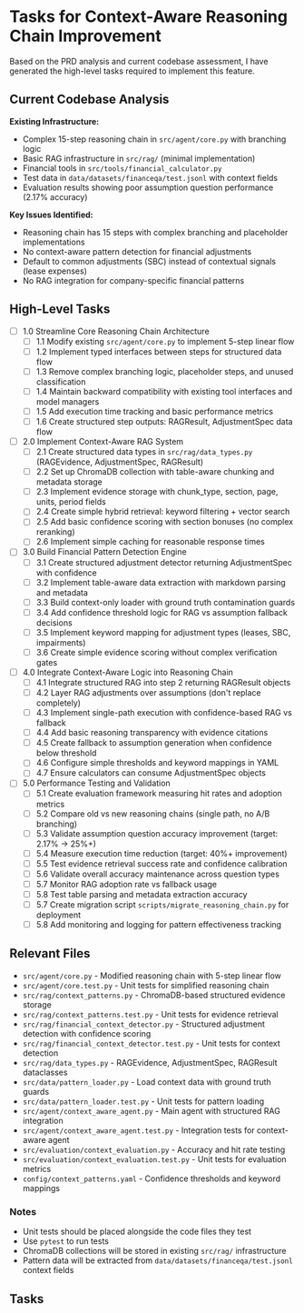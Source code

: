 # Tasks for Context-Aware Reasoning Chain Improvement

Based on the PRD analysis and current codebase assessment, I have generated the high-level tasks required to implement this feature.

## Current Codebase Analysis

**Existing Infrastructure:**
- Complex 15-step reasoning chain in `src/agent/core.py` with branching logic
- Basic RAG infrastructure in `src/rag/` (minimal implementation)
- Financial tools in `src/tools/financial_calculator.py`
- Test data in `data/datasets/financeqa/test.jsonl` with context fields
- Evaluation results showing poor assumption question performance (2.17% accuracy)

**Key Issues Identified:**
- Reasoning chain has 15 steps with complex branching and placeholder implementations
- No context-aware pattern detection for financial adjustments
- Default to common adjustments (SBC) instead of contextual signals (lease expenses)
- No RAG integration for company-specific financial patterns

## High-Level Tasks

- [ ] 1.0 Streamline Core Reasoning Chain Architecture
  - [ ] 1.1 Modify existing `src/agent/core.py` to implement 5-step linear flow
  - [ ] 1.2 Implement typed interfaces between steps for structured data flow
  - [ ] 1.3 Remove complex branching logic, placeholder steps, and unused classification
  - [ ] 1.4 Maintain backward compatibility with existing tool interfaces and model managers
  - [ ] 1.5 Add execution time tracking and basic performance metrics
  - [ ] 1.6 Create structured step outputs: RAGResult, AdjustmentSpec data flow

- [ ] 2.0 Implement Context-Aware RAG System
  - [ ] 2.1 Create structured data types in `src/rag/data_types.py` (RAGEvidence, AdjustmentSpec, RAGResult)
  - [ ] 2.2 Set up ChromaDB collection with table-aware chunking and metadata storage
  - [ ] 2.3 Implement evidence storage with chunk_type, section, page, units, period fields
  - [ ] 2.4 Create simple hybrid retrieval: keyword filtering + vector search
  - [ ] 2.5 Add basic confidence scoring with section bonuses (no complex reranking)
  - [ ] 2.6 Implement simple caching for reasonable response times

- [ ] 3.0 Build Financial Pattern Detection Engine
  - [ ] 3.1 Create structured adjustment detector returning AdjustmentSpec with confidence
  - [ ] 3.2 Implement table-aware data extraction with markdown parsing and metadata
  - [ ] 3.3 Build context-only loader with ground truth contamination guards
  - [ ] 3.4 Add confidence threshold logic for RAG vs assumption fallback decisions
  - [ ] 3.5 Implement keyword mapping for adjustment types (leases, SBC, impairments)
  - [ ] 3.6 Create simple evidence scoring without complex verification gates

- [ ] 4.0 Integrate Context-Aware Logic into Reasoning Chain
  - [ ] 4.1 Integrate structured RAG into step 2 returning RAGResult objects
  - [ ] 4.2 Layer RAG adjustments over assumptions (don't replace completely)
  - [ ] 4.3 Implement single-path execution with confidence-based RAG vs fallback
  - [ ] 4.4 Add basic reasoning transparency with evidence citations
  - [ ] 4.5 Create fallback to assumption generation when confidence below threshold
  - [ ] 4.6 Configure simple thresholds and keyword mappings in YAML
  - [ ] 4.7 Ensure calculators can consume AdjustmentSpec objects

- [ ] 5.0 Performance Testing and Validation
  - [ ] 5.1 Create evaluation framework measuring hit rates and adoption metrics
  - [ ] 5.2 Compare old vs new reasoning chains (single path, no A/B branching)
  - [ ] 5.3 Validate assumption question accuracy improvement (target: 2.17% → 25%+)
  - [ ] 5.4 Measure execution time reduction (target: 40%+ improvement)
  - [ ] 5.5 Test evidence retrieval success rate and confidence calibration
  - [ ] 5.6 Validate overall accuracy maintenance across question types
  - [ ] 5.7 Monitor RAG adoption rate vs fallback usage
  - [ ] 5.8 Test table parsing and metadata extraction accuracy
  - [ ] 5.7 Create migration script `scripts/migrate_reasoning_chain.py` for deployment
  - [ ] 5.8 Add monitoring and logging for pattern effectiveness tracking

## Relevant Files

- `src/agent/core.py` - Modified reasoning chain with 5-step linear flow
- `src/agent/core.test.py` - Unit tests for simplified reasoning chain
- `src/rag/context_patterns.py` - ChromaDB-based structured evidence storage
- `src/rag/context_patterns.test.py` - Unit tests for evidence retrieval
- `src/rag/financial_context_detector.py` - Structured adjustment detection with confidence scoring
- `src/rag/financial_context_detector.test.py` - Unit tests for context detection
- `src/rag/data_types.py` - RAGEvidence, AdjustmentSpec, RAGResult dataclasses
- `src/data/pattern_loader.py` - Load context data with ground truth guards
- `src/data/pattern_loader.test.py` - Unit tests for pattern loading
- `src/agent/context_aware_agent.py` - Main agent with structured RAG integration
- `src/agent/context_aware_agent.test.py` - Integration tests for context-aware agent
- `src/evaluation/context_evaluation.py` - Accuracy and hit rate testing
- `src/evaluation/context_evaluation.test.py` - Unit tests for evaluation metrics
- `config/context_patterns.yaml` - Confidence thresholds and keyword mappings

### Notes

- Unit tests should be placed alongside the code files they test
- Use `pytest` to run tests
- ChromaDB collections will be stored in existing `src/rag/` infrastructure
- Pattern data will be extracted from `data/datasets/financeqa/test.jsonl` context fields

## Tasks
